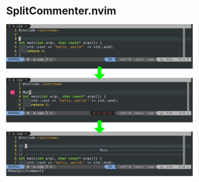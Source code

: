# SplitCommenter.nvim

![Example](https://github.com/takiyu/split_commenter.nvim/blob/master/imgs/example.svg)
